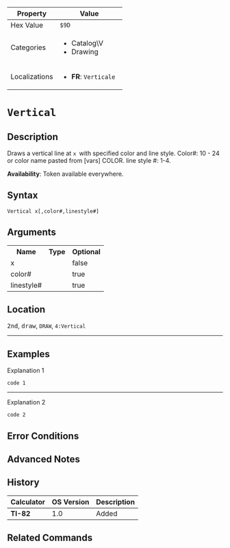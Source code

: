 | Property      | Value |
|---------------|-------|
| Hex Value     | `$9D`|
| Categories    | <ul><li>Catalog\V</li><li>Drawing</li></ul> |
| Localizations | <ul><li><b>FR</b>: `Verticale `</li></ul> |

# `Vertical `

## Description
Draws a vertical line at `x `with specified color and line style.
Color#: 10 - 24 or color name pasted from [vars] COLOR.
line style #: 1-4.


<b>Availability</b>: Token available everywhere.

## Syntax
`Vertical x[,color#,linestyle#]`

## Arguments
<table>
<tr><th>Name</th><th>Type</th><th>Optional</th></tr>

<tr><td>x</td><td></td><td>false</td></tr>

<tr><td>color#</td><td></td><td>true</td></tr>

<tr><td>linestyle#</td><td></td><td>true</td></tr>

</table>

## Location
<kbd>2nd</kbd>, <kbd>draw</kbd>, `DRAW`, `4:Vertical`
<hr>

## Examples

Explanation 1
```ti-basic
code 1
```
---
Explanation 2
```ti-basic
code 2
```

## Error Conditions


## Advanced Notes


## History
| Calculator | OS Version | Description |
|------------|------------|-------------|
| <b>TI-82</b> | 1.0 | Added

## Related Commands

    